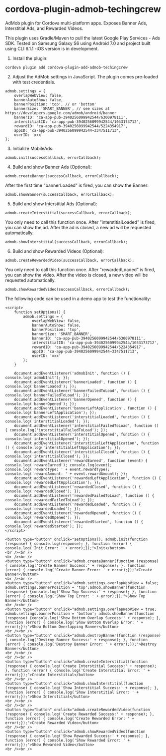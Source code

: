 # cordova-plugin-admob-techingcrew
AdMob plugin for Cordova multi-platform apps. Exposes Banner Ads, Interstitial Ads, and Rewarded Videos.

This plugin uses Gradle/Maven to pull the latest Google Play Services - Ads SDK. Tested on Samsung Galaxy S6 using Android 7.0 and project built using CLI 6.1.1 -iOS version is in development.

1. Install the plugin:

```
cordova plugin add cordova-plugin-add-admob-techingcrew
```

2. Adjust the AdMob settings in JavaScript. The plugin comes pre-loaded with test credentials.

```
admob.settings = {
    overlapWebView: false,
    bannerAutoShow: false,
    bannerPosition: 'top', // or 'bottom'
    bannerSize: 'SMART_BANNER', // see sizes at https://developers.google.com/admob/android/banner
    bannerID: 'ca-app-pub-3940256099942544/6300978111',
    interstitialID: 'ca-app-pub-3940256099942544/1033173712',
    rewardID: 'ca-app-pub-3940256099942544/5224354917',
    appID: 'ca-app-pub-3940256099942544~3347511713',
    userID: 'xxx'
};
```

3. Initialize MobileAds:

```
admob.init(successCallback, errorCallback);
```

4. Build and show Banner Ads (Optional):

```
admob.createBanner(successCallback, errorCallback);
```
   After the first time "bannerLoaded" is fired, you can show the Banner:
```
admob.showBanner(successCallback, errorCallback);
```

5. Build and show Interstitial Ads (Optional):
```
admob.createInterstitial(successCallback, errorCallback);
```
   You only need to call this function once. After "interstitialLoaded" is fired, you can show the ad. After the ad is closed, a new ad    will be requested automatically.
```
admob.showInterstitial(successCallback, errorCallback);
```

6. Build and show Rewarded Videos (Optional):
```
admob.createRewardedVideo(successCallback, errorCallback);
```
You only need to call this function once. After "rewardedLoaded" is fired, you can show the video. After the video is closed, a new video will be requested automatically.
```
admob.showRewardedVideo(successCallback, errorCallback);
```


The following code can be used in a demo app to test the functionality:

```
<script>
    function setOptions() {
        admob.settings = {
            overlapWebView: false,
            bannerAutoShow: false,
            bannerPosition: 'top',
            bannerSize: 'SMART_BANNER',
            bannerID: 'ca-app-pub-3940256099942544/6300978111',
            interstitialID: 'ca-app-pub-3940256099942544/1033173712',
            rewardID: 'ca-app-pub-3940256099942544/5224354917',
            appID: 'ca-app-pub-3940256099942544~3347511713',
            userID: 'xxx'
        };
    }
    
    document.addEventListener('admobInit', function () { console.log('admobInit'); });
    document.addEventListener('bannerLoaded', function () { console.log('bannerLoaded'); });
    document.addEventListener('bannerFailedToLoad', function () { console.log('bannerFailedToLoad'); });
    document.addEventListener('bannerOpened', function () { console.log('bannerOpened'); });
    document.addEventListener('bannerLeftApplication', function () { console.log('bannerLeftApplication'); });
    document.addEventListener('interstitialLoaded', function () { console.log('interstitialLoaded'); });
    document.addEventListener('interstitialFailedToLoad', function () { console.log('interstitialFailedToLoad'); });
    document.addEventListener('interstitialOpened', function () { console.log('interstitialOpened'); });
    document.addEventListener('interstitialLeftApplication', function () { console.log('interstitialLeftApplication'); });
    document.addEventListener('interstitialClosed', function () { console.log('interstitialClosed'); });
    document.addEventListener('rewardEarned', function (event) { console.log('rewardEarned'); console.log(event); console.log('rewardType: ' + event.rewardType); console.log('rewardAmount: ' + event.rewardAmount); });
    document.addEventListener('rewardedLeftApplication', function () { console.log('rewardedLeftApplication'); });
    document.addEventListener('rewardedClosed', function () { console.log('rewardedClosed'); });
    document.addEventListener('rewardedFailedToLoad', function () { console.log('rewardedFailedToLoad'); });
    document.addEventListener('rewardedLoaded', function () { console.log('rewardedLoaded'); });
    document.addEventListener('rewardedOpened', function () { console.log('rewardedOpened'); });
    document.addEventListener('rewardedStarted', function () { console.log('rewardedStarted'); });
</script>

<button type="button" onclick="setOptions(); admob.init(function (response) { console.log(response); }, function (error) { console.log('Init Error: ' + error);});">Init</button>
<br /><br />
<br /><br />
<button type="button" onclick="admob.createBanner(function (response) { console.log('Create Banner Success:' + response); }, function (error) { console.log('Create Banner Error: ' + error);});">Create Banner</button>
<br /><br />
<button type="button" onclick="admob.settings.overlapWebView = false; admob.settings.bannerPosition = 'top';admob.showBanner(function (response) {console.log('Show Top Success:' + response); }, function (error) { console.log('Show Top Error: ' + error);});">Show Top Banner</button>
<br /><br />
<button type="button" onclick="admob.settings.overlapWebView = true; admob.settings.bannerPosition = 'bottom'; admob.showBanner(function (response) {console.log('Show Bottom Overlap Success:' + response); }, function (error) { console.log('Show Bottom Overlap Error: ' + error);});">Show Bottom Overlapping Banner</button>
<br /><br />
<button type="button" onclick="admob.destroyBanner(function (response) { console.log('Destroy Banner Success:' + response); }, function (error) { console.log('Destroy Banner Error: ' + error);});">Destroy Banner</button>
<br /><br />
<br /><br />
<button type="button" onclick="admob.createInterstitial(function (response) { console.log('Create Interstitial Success:' + response); }, function (error) { console.log('Create Interstitial Error: ' + error);});">Create Interstitial</button>
<br /><br />
<button type="button" onclick="admob.showInterstitial(function (response) { console.log('Show Interstitial Success:' + response); }, function (error) { console.log('Show Interstitial Error: ' + error);});">Show Interstitial</button>
<br /><br />
<br /><br />
<button type="button" onclick="admob.createRewardedVideo(function (response) { console.log('Create Rewarded Success:' + response); }, function (error) { console.log('Create Rewarded Error: ' + error);});">Create Rewarded Video</button>
<br /><br />
<button type="button" onclick="admob.showRewardedVideo(function (response) { console.log('Show Rewarded Success:' + response); }, function (error) { console.log('Show Rewarded Error: ' + error);});">Show Rewarded Video</button>
<br /><br />



```
